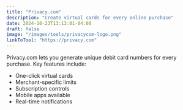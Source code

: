 ```yaml
---
title: "Privacy.com"
description: "Create virtual cards for every online purchase"
date: 2024-10-23T13:13:01-04:00
draft: false
image: "/images/tools/privacycom-logo.png"
linkToTool: "https://privacy.com"
---
```

Privacy.com lets you generate unique debit card numbers for every purchase. Key features include:
- One-click virtual cards
- Merchant-specific limits
- Subscription controls
- Mobile apps available
- Real-time notifications

